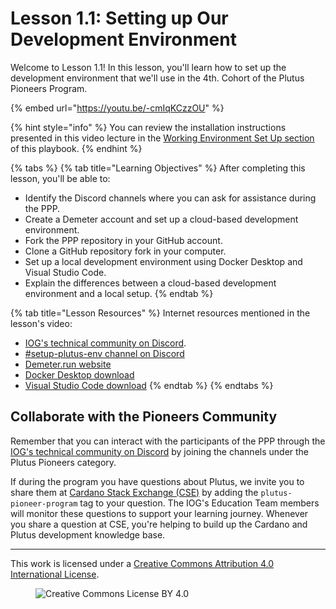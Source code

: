 # Lesson 1.1: Setting up Our Development Environment

Welcome to Lesson 1.1! In this lesson, you'll learn how to set up the development environment that we'll use in the 4th. Cohort of the Plutus Pioneers Program.

{% embed url="https://youtu.be/-cmIqKCzzOU" %}

{% hint style="info" %}
You can review the installation instructions presented in this video lecture in the [Working Environment Set Up section](../../../prework/setup/README.md) of this playbook.
{% endhint %}

{% tabs %}
{% tab title="Learning Objectives" %}
After completing this lesson, you'll be able to:

* Identify the Discord channels where you can ask for assistance during the PPP.
* Create a Demeter account and set up a cloud-based development environment.
* Fork the PPP repository in your GitHub account.
* Clone a GitHub repository fork in your computer.
* Set up a local development environment using Docker Desktop and Visual Studio Code.
* Explain the differences between a cloud-based development environment and a local setup.
{% endtab %}

{% tab title="Lesson Resources" %}
Internet resources mentioned in the lesson's video:

* [IOG's technical community on Discord](https://discord.gg/inputoutput).
* [#setup-plutus-env channel on Discord](https://discordapp.com/channels/826816523368005654/873236744965857300)
* [Demeter.run website](https://demeter.run/)
* [Docker Desktop download](https://www.docker.com/products/docker-desktop/)
* [Visual Studio Code download](https://code.visualstudio.com/Download)
{% endtab %}
{% endtabs %}

## Collaborate with the Pioneers Community

Remember that you can interact with the participants of the PPP through the [IOG's technical community on Discord](https://discord.gg/inputoutput) by joining the channels under the Plutus Pioneers category.

If during the program you have questions about Plutus, we invite you to share them at [Cardano Stack Exchange (CSE)](https://cardano.stackexchange.com/) by adding the `plutus-pioneer-program` tag to your question. The IOG's Education Team members will monitor these questions to support your learning journey. Whenever you share a question at CSE, you're helping to build up the Cardano and Plutus development knowledge base.

---

This work is licensed under a [Creative Commons Attribution 4.0 International License](http://creativecommons.org/licenses/by/4.0/).

<figure><img src="https://i.creativecommons.org/l/by/4.0/88x31.png" alt="Creative Commons License BY 4.0"></figure>